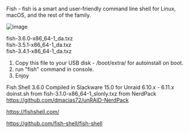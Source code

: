 Fish - fish is a smart and user-friendly command line
shell for Linux, macOS, and the rest of the family.


![image](https://user-images.githubusercontent.com/28630321/193850149-76a497c7-cb1a-4fb5-86f9-7d5e8aad77e5.png)


fish-3.6.0-x86_64-1_da.txz<br>
fish-3.5.1-x86_64-1_da.txz<br>
fish-3.4.1-x86_64-1_da.txz<br>

1. Copy this file to your USB disk - /boot/extra/ for autoinstall on boot.
2. run "fish" command in console.
3. Enjoy 


Fish Shell 3.6.0 Compiled in Slackware 15.0 for Unraid 6.10.x - 6.11.x
doinst.sh from fish-3.1.0-x86_64-1_slonly.txz from NerdPack https://github.com/dmacias72/unRAID-NerdPack

https://fishshell.com/

https://github.com/fish-shell/fish-shell
